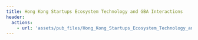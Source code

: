 ```yaml
---
title: Hong Kong Startups Ecosystem Technology and GBA Interactions
header:
  actions:
    - url: 'assets/pub_files/Hong_Kong_Startups_Ecosystem_Technology_and_GBA_Interactions.pdf'
---
```

        